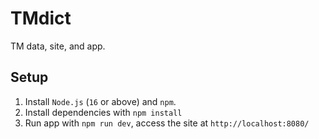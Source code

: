 # TMdict

TM data, site, and app.

## Setup

1. Install `Node.js` (`16` or above) and `npm`.
2. Install dependencies with `npm install`
3. Run app with `npm run dev`, access the site at `http://localhost:8080/`
